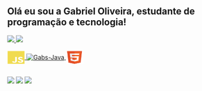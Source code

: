 ## Olá eu sou a Gabriel Oliveira, estudante de programação e tecnologia!
<div style="display: inline-block;">
  <a href="beacons.ai/gaabrieloliver">
    <img style="width:15rem;" src="https://github-readme-stats.vercel.app/api?username=gaabrieloliver&show_icons=true&theme=dark&include_all_commits=true&count_private=true"/>
    <img style="width:15rem;" src="https://github-readme-stats.vercel.app/api/top-langs/?username=gaabrieloliver&layout=compact&langs_count=7&theme=dark"/>
  <!--<img height="140em" src="https://github-readme-stats.vercel.app/api?username=gaabrieloliver&show_icons=true&theme=dark&include_all_commits=true&count_private=true"/>-->
  <!--<img height="140em" src="https://github-readme-stats.vercel.app/api/top-langs/?username=gaabrieloliver&layout=compact&langs_count=7&theme=dark"/>-->
</div>
<div style="display: inline_block"><br>
  <img align="center" alt="Gabs-Js" height="30" width="40" src="https://raw.githubusercontent.com/devicons/devicon/master/icons/javascript/javascript-plain.svg">
  <img align="center" alt="Gabs-Java" height="30" width="40" src="https://cdn.jsdelivr.net/gh/devicons/devicon/icons/java/java-plain.svg" />
  <img align="center" alt="Gabs-HTML" height="30" width="40" src="https://raw.githubusercontent.com/devicons/devicon/master/icons/html5/html5-original.svg">
</div>

##

<div> 
  <a href="https://instagram.com/gaabrieloliver" target="_blank"><img src="https://img.shields.io/badge/-Instagram-%23E4405F?style=for-the-badge&logo=instagram&logoColor=white" target="_blank"></a>
 	<a href="https://www.linkedin.com/in/gabriel-oliveira-165613226/" target="_blank"><img src="https://img.shields.io/badge/LinkedIn-0077B5?style=for-the-badge&logo=linkedin&logoColor=white" target="_blank"></a>
  <a href = "mailto:contatogabrieloliveira0@gmail.com"><img src="https://img.shields.io/badge/-Gmail-%23333?style=for-the-badge&logo=gmail&logoColor=white" target="_blank"></a>
</div>
